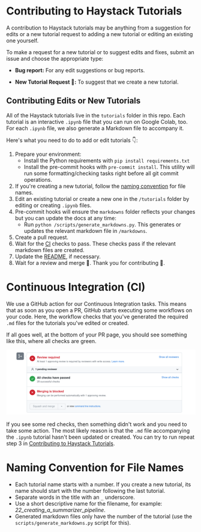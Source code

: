 # Contributing to Haystack Tutorials

A contribution to Haystack tutorials may be anything from a suggestion for edits or a new tutorial request to adding a new tutorial or editing an existing one yourself.

To make a request for a new tutorial or to suggest edits and fixes, submit an issue and choose the appropriate type:

- **Bug  report:** For any edit suggestions or bug reports.

- **New Tutorial Request 📓:** To suggest that we create a new tutorial.

## Contributing Edits or New Tutorials

All of the Haystack tutorials live in the `tutorials` folder in this repo. Each tutorial is an interactive `.ipynb` file that you can run on Google Colab, too. For each `.ipynb` file, we also generate a Markdown file to accompany it.

Here's what you need to do to add or edit tutorials 👇:

1. Prepare your environment:
   - Install the Python requirements with `pip install requirements.txt`
   - Install the pre-commit hooks with `pre-commit install`. This utility will run some formatting/checking
   tasks right before all git commit operations.
1. If you're creating a new tutorial, follow the [naming convention](#naming-convention-for-file-names) for file names.
2. Edit an existing tutorial or create a new one in the `/tutorials` folder by editing or creating `.ipynb` files.
3. Pre-commit hooks will ensure the `markdowns` folder reflects your changes but you can update the docs at any time:
    - Run `python /scripts/generate_markdowns.py`. This generates or updates the relevant markdown file in `/markdowns`.
4. Create a pull request.
5. Wait for the [CI](#ci-continuous-integration) checks to pass.
   These checks pass if the relevant markdown files are created.
6. Update the [README](./README.md), if necessary.
6. Wait for a review and merge 🎉. Thank you for contributing 💙.


# Continuous Integration (CI)

We use a GitHub action for our Continuous Integration tasks. This means that as soon as you open a PR, GitHub starts executing some workflows on your code. Here, the workflow checks that you've generated the required `.md` files for the tutorials you've edited or created.

If all goes well, at the bottom of your PR page, you should see something like this, where all checks are green.

![](https://raw.githubusercontent.com/deepset-ai/haystack/main/docs/img/ci-success.png)

If you see some red checks, then something didn't work and you need to take some action. The most likely reason is that the `.md` file accompanying the `.ipynb` tutorial hasn't been updated or created. You can try to run repeat step 3 in [Contributing to Haystack Tutorials](#contributing-to-haystack-tutorials).

# Naming Convention for File Names

- Each tutorial name starts with a number. If you create a new tutorial, its name should start with the number following the last tutorial. 
- Separate words in the title with an `_` underscore.
- Use a short descriptive name for the filename, for example: *22_creating_a_summarizer_pipeline*.
- Generated markdown files only have the number of the tutorial (use the `scripts/generate_markdowns.py` script for this).
